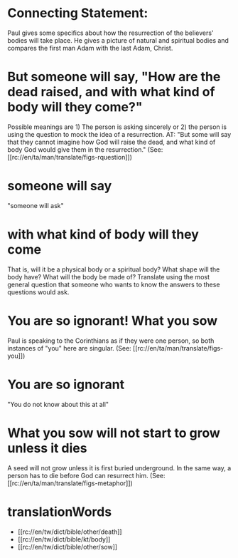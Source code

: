 # Connecting Statement:

Paul gives some specifics about how the resurrection of the believers' bodies will take place. He gives a picture of natural and spiritual bodies and compares the first man Adam with the last Adam, Christ.

# But someone will say, "How are the dead raised, and with what kind of body will they come?"

Possible meanings are 1) The person is asking sincerely or 2) the person is using the question to mock the idea of a resurrection. AT: "But some will say that they cannot imagine how God will raise the dead, and what kind of body God would give them in the resurrection." (See: [[rc://en/ta/man/translate/figs-rquestion]])

# someone will say

"someone will ask"

# with what kind of body will they come

That is, will it be a physical body or a spiritual body? What shape will the body have? What will the body be made of? Translate using the most general question that someone who wants to know the answers to these questions would ask.

# You are so ignorant! What you sow

Paul is speaking to the Corinthians as if they were one person, so both instances of "you" here are singular. (See: [[rc://en/ta/man/translate/figs-you]])

# You are so ignorant

"You do not know about this at all"

# What you sow will not start to grow unless it dies

A seed will not grow unless it is first buried underground. In the same way, a person has to die before God can resurrect him. (See: [[rc://en/ta/man/translate/figs-metaphor]])

# translationWords

* [[rc://en/tw/dict/bible/other/death]]
* [[rc://en/tw/dict/bible/kt/body]]
* [[rc://en/tw/dict/bible/other/sow]]
